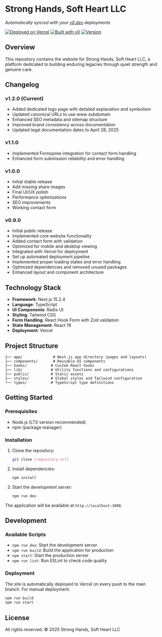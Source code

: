 # Strong Hands, Soft Heart LLC

_Automatically synced with your [v0.dev](https://v0.dev) deployments_

[![Deployed on Vercel](https://img.shields.io/badge/Deployed%20on-Vercel-black?style=for-the-badge&logo=vercel)](https://vercel.com/antoniwans-projects/v0-strong-hands-soft-heart-llc)
[![Built with v0](https://img.shields.io/badge/Built%20with-v0.dev-black?style=for-the-badge)](https://v0.dev/chat/projects/TVPtmuEc48p)
[![Version](https://img.shields.io/badge/Version-1.2.0-blue?style=for-the-badge)]()

## Overview

This repository contains the website for Strong Hands, Soft Heart LLC, a platform dedicated to building enduring legacies through quiet strength and genuine care.

## Changelog

### v1.2.0 (Current)

- Added dedicated logo page with detailed explanation and symbolism
- Updated canonical URLs to use www subdomain
- Enhanced SEO metadata and sitemap structure
- Improved brand consistency across documentation
- Updated legal documentation dates to April 28, 2025

### v1.1.0

- Implemented Formspree integration for contact form handling
- Enhanced form submission reliability and error handling

### v1.0.0

- Initial stable release
- Add missing share images
- Final UI/UX polish
- Performance optimizations
- SEO improvements
- Working contact form

### v0.9.0

- Initial public release
- Implemented core website functionality
- Added contact form with validation
- Optimized for mobile and desktop viewing
- Integrated with Vercel for deployment
- Set up automated deployment pipeline
- Implemented proper loading states and error handling
- Optimized dependencies and removed unused packages
- Enhanced layout and component architecture

## Technology Stack

- **Framework**: Next.js 15.2.4
- **Language**: TypeScript
- **UI Components**: Radix UI
- **Styling**: Tailwind CSS
- **Form Handling**: React Hook Form with Zod validation
- **State Management**: React 19
- **Deployment**: Vercel

## Project Structure

```
├── app/              # Next.js app directory (pages and layouts)
├── components/       # Reusable UI components
├── hooks/           # Custom React hooks
├── lib/             # Utility functions and configurations
├── public/          # Static assets
├── styles/          # Global styles and Tailwind configuration
└── types/           # TypeScript type definitions
```

## Getting Started

### Prerequisites

- Node.js (LTS version recommended)
- npm (package manager)

### Installation

1. Clone the repository:

   ```bash
   git clone [repository-url]
   ```

2. Install dependencies:

   ```bash
   npm install
   ```

3. Start the development server:
   ```bash
   npm run dev
   ```

The application will be available at `http://localhost:3000`.

## Development

### Available Scripts

- `npm run dev`: Start the development server
- `npm run build`: Build the application for production
- `npm start`: Start the production server
- `npm run lint`: Run ESLint to check code quality

### Deployment

The site is automatically deployed to Vercel on every push to the main branch. For manual deployment:

```bash
npm run build
npm run start
```

## License

All rights reserved. © 2025 Strong Hands, Soft Heart LLC
